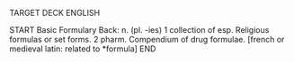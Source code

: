 TARGET DECK
ENGLISH

START
Basic
Formulary
Back: n. (pl. -ies) 1 collection of esp. Religious formulas or set forms. 2 pharm. Compendium of drug formulae. [french or medieval latin: related to *formula]
END
